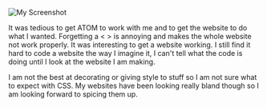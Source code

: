 ![My Screenshot](./images/assignment-09-screenshot.png)

It was tedious to get ATOM to work with me and to get the website to do what I wanted. Forgetting a < > is annoying and makes the whole website not work properly. It was interesting to get a website working. I still find it hard to code a website the way I imagine it, I can't tell what the code is doing until I look at the website I am making.

I am not the best at decorating or giving style to stuff so I am not sure what to expect with CSS. My websites have been looking really bland though so I am looking forward to spicing them up. 
